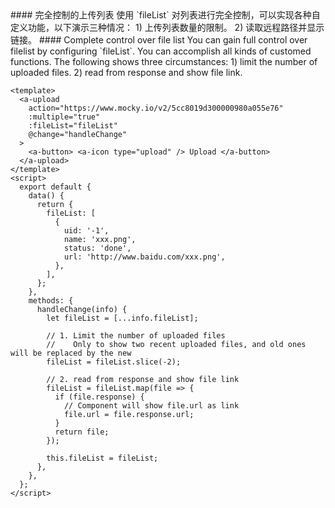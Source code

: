 <cn>
#### 完全控制的上传列表
使用 `fileList` 对列表进行完全控制，可以实现各种自定义功能，以下演示三种情况：
1) 上传列表数量的限制。
2) 读取远程路径并显示链接。
</cn>

<us>
#### Complete control over file list
You can gain full control over filelist by configuring `fileList`. You can accomplish all kinds of customed functions. The following shows three circumstances:
1) limit the number of uploaded files.
2) read from response and show file link.
</us>

```tpl
<template>
  <a-upload
    action="https://www.mocky.io/v2/5cc8019d300000980a055e76"
    :multiple="true"
    :fileList="fileList"
    @change="handleChange"
  >
    <a-button> <a-icon type="upload" /> Upload </a-button>
  </a-upload>
</template>
<script>
  export default {
    data() {
      return {
        fileList: [
          {
            uid: '-1',
            name: 'xxx.png',
            status: 'done',
            url: 'http://www.baidu.com/xxx.png',
          },
        ],
      };
    },
    methods: {
      handleChange(info) {
        let fileList = [...info.fileList];

        // 1. Limit the number of uploaded files
        //    Only to show two recent uploaded files, and old ones will be replaced by the new
        fileList = fileList.slice(-2);

        // 2. read from response and show file link
        fileList = fileList.map(file => {
          if (file.response) {
            // Component will show file.url as link
            file.url = file.response.url;
          }
          return file;
        });

        this.fileList = fileList;
      },
    },
  };
</script>
```
